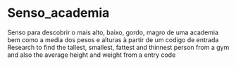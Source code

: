 # Senso_academia
Senso para descobrir o mais alto, baixo, gordo, magro de uma academia bem como a media dos pesos e alturas à partir de um codigo de entrada
Research to find the tallest, smallest, fattest and thinnest person from a gym and also the average height and weight from a entry code

